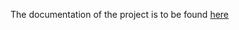 The documentation of the project is to be found [here](https://github.com/cemkozcuer/HZilleXSimCLR/blob/main/documentation/DOCUMENTATION.md)